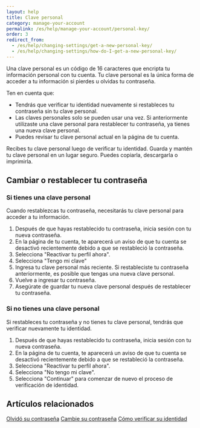 ```yaml
---
layout: help
title: Clave personal 
category: manage-your-account
permalink: /es/help/manage-your-account/personal-key/
order: 3 
redirect_from:
  - /es/help/changing-settings/get-a-new-personal-key/
  - /es/help/changing-settings/how-do-I-get-a-new-personal-key/
---
```

Una clave personal es un código de 16 caracteres que encripta tu información personal con tu cuenta. Tu clave personal es la única forma de acceder a tu información si pierdes u olvidas tu contraseña.

Ten en cuenta que:

- Tendrás que verificar tu identidad nuevamente si restableces tu contraseña sin tu clave personal.
- Las claves personales solo se pueden usar una vez. Si anteriormente utilizaste una clave personal para restablecer tu contraseña, ya tienes una nueva clave personal.
- Puedes revisar tu clave personal actual en la página de tu cuenta.

Recibes tu clave personal luego de verificar tu identidad. Guarda y mantén tu clave personal en un lugar seguro. Puedes copiarla, descargarla o imprimirla.

## Cambiar o restablecer tu contraseña

### Si tienes una clave personal

Cuando restablezcas tu contraseña, necesitarás tu clave personal para acceder a tu información.

1. Después de que hayas restablecido tu contraseña, inicia sesión con tu nueva contraseña.
2. En la página de tu cuenta, te aparecerá un aviso de que tu cuenta se desactivó recientemente debido a que se restableció la contraseña.
3. Selecciona "Reactivar tu perfil ahora".
4. Selecciona "Tengo mi clave"
5. Ingresa tu clave personal más reciente. Si restableciste tu contraseña anteriormente, es posible que tengas una nueva clave personal.
6. Vuelve a ingresar tu contraseña.
7. Asegúrate de guardar tu nueva clave personal después de restablecer tu contraseña.

### Si no tienes una clave personal

Si restableces tu contraseña y no tienes tu clave personal, tendrás que verificar nuevamente tu identidad.

1. Después de que hayas restablecido tu contraseña, inicia sesión con tu nueva contraseña.
2. En la página de tu cuenta, te aparecerá un aviso de que tu cuenta se desactivó recientemente debido a que se restableció la contraseña.
3. Selecciona "Reactivar tu perfil ahora".
4. Selecciona "No tengo mi clave".
5. Selecciona "Continuar" para comenzar de nuevo el proceso de verificación de identidad.

## Artículos relacionados

[Olvidó su contraseña](/es/help/trouble-signing-in/forgot-your-password/)
[Cambie su contraseña](/es/help/manage-your-account/change-your-password/)
[Cómo verificar su identidad](/es/help/verify-your-identity/how-to-verify-your-identity/)
